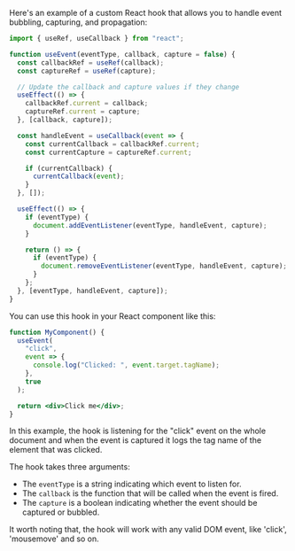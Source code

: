 Here's an example of a custom React hook that allows you to handle event bubbling, capturing, and propagation:

```jsx
import { useRef, useCallback } from "react";

function useEvent(eventType, callback, capture = false) {
  const callbackRef = useRef(callback);
  const captureRef = useRef(capture);

  // Update the callback and capture values if they change
  useEffect(() => {
    callbackRef.current = callback;
    captureRef.current = capture;
  }, [callback, capture]);

  const handleEvent = useCallback(event => {
    const currentCallback = callbackRef.current;
    const currentCapture = captureRef.current;

    if (currentCallback) {
      currentCallback(event);
    }
  }, []);

  useEffect(() => {
    if (eventType) {
      document.addEventListener(eventType, handleEvent, capture);
    }

    return () => {
      if (eventType) {
        document.removeEventListener(eventType, handleEvent, capture);
      }
    };
  }, [eventType, handleEvent, capture]);
}
```

You can use this hook in your React component like this:

```jsx
function MyComponent() {
  useEvent(
    "click",
    event => {
      console.log("Clicked: ", event.target.tagName);
    },
    true
  );

  return <div>Click me</div>;
}
```

In this example, the hook is listening for the "click" event on the whole document and when the event is captured it logs the tag name of the element that was clicked.

The hook takes three arguments:

- The `eventType` is a string indicating which event to listen for.
- The `callback` is the function that will be called when the event is fired.
- The `capture` is a boolean indicating whether the event should be captured or bubbled.

It worth noting that, the hook will work with any valid DOM event, like 'click', 'mousemove' and so on.
